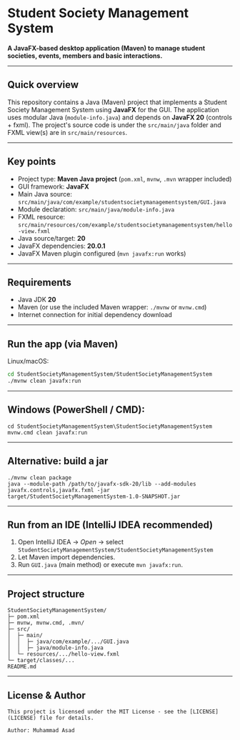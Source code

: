 # Student Society Management System

**A JavaFX-based desktop application (Maven) to manage student societies, events, members and basic interactions.**

---

## Quick overview

This repository contains a Java (Maven) project that implements a Student Society Management System using **JavaFX** for the GUI. The application uses modular Java (`module-info.java`) and depends on **JavaFX 20** (controls + fxml). The project's source code is under the `src/main/java` folder and FXML view(s) are in `src/main/resources`.

---

## Key points

- Project type: **Maven Java project** (`pom.xml`, `mvnw`, `.mvn` wrapper included)
- GUI framework: **JavaFX**
- Main Java source: `src/main/java/com/example/studentsocietymanagementsystem/GUI.java`
- Module declaration: `src/main/java/module-info.java`
- FXML resource: `src/main/resources/com/example/studentsocietymanagementsystem/hello-view.fxml`
- Java source/target: **20**
- JavaFX dependencies: **20.0.1**
- JavaFX Maven plugin configured (`mvn javafx:run` works)

---

## Requirements

- Java JDK **20**
- Maven (or use the included Maven wrapper: `./mvnw` or `mvnw.cmd`)
- Internet connection for initial dependency download

---

## Run the app (via Maven)

Linux/macOS:

```bash
cd StudentSocietyManagementSystem/StudentSocietyManagementSystem
./mvnw clean javafx:run
```

---

## Windows (PowerShell / CMD):

<pre class="overflow-visible!" data-start="1367" data-end="1475"><div class="contain-inline-size rounded-2xl relative bg-token-sidebar-surface-primary"><div class="sticky top-9"><div class="absolute end-0 bottom-0 flex h-9 items-center pe-2"><div class="bg-token-bg-elevated-secondary text-token-text-secondary flex items-center gap-4 rounded-sm px-2 font-sans text-xs"></div></div></div><div class="overflow-y-auto p-4" dir="ltr"><code class="whitespace-pre! language-powershell"><span>cd StudentSocietyManagementSystem\StudentSocietyManagementSystem
mvnw.cmd clean javafx:run</span></code></div></div></pre>

---

## Alternative: build a jar

<pre class="overflow-visible!" data-start="1511" data-end="1691"><div class="contain-inline-size rounded-2xl relative bg-token-sidebar-surface-primary"><div class="sticky top-9"><div class="absolute end-0 bottom-0 flex h-9 items-center pe-2"><div class="bg-token-bg-elevated-secondary text-token-text-secondary flex items-center gap-4 rounded-sm px-2 font-sans text-xs"></div></div></div><div class="overflow-y-auto p-4" dir="ltr"><code class="whitespace-pre! language-bash"><span><span>./mvnw clean package
java --module-path /path/to/javafx-sdk-20/lib --add-modules javafx.controls,javafx.fxml -jar target/StudentSocietyManagementSystem-1.0-SNAPSHOT.jar
</span></span></code></div></div></pre>

---

## Run from an IDE (IntelliJ IDEA recommended)

1. Open IntelliJ IDEA → *Open* → select `StudentSocietyManagementSystem/StudentSocietyManagementSystem`
2. Let Maven import dependencies.
3. Run `GUI.java` (main method) or execute `mvn javafx:run`.

---

## Project structure

<pre class="overflow-visible!" data-start="1973" data-end="2268"><div class="contain-inline-size rounded-2xl relative bg-token-sidebar-surface-primary"><div class="sticky top-9"><div class="absolute end-0 bottom-0 flex h-9 items-center pe-2"><div class="bg-token-bg-elevated-secondary text-token-text-secondary flex items-center gap-4 rounded-sm px-2 font-sans text-xs"></div></div></div><div class="overflow-y-auto p-4" dir="ltr"><code class="whitespace-pre!"><span><span>StudentSocietyManagementSystem/
├─ pom.xml
├─ mvnw, mvnw.cmd, .mvn/
├─ src/
│  ├─ main/
│  │  ├─ java/com/example/.../GUI.java
│  │  ├─ java/module-info.java
│  └─ resources/.../hello-view.fxml
└─ target/classes/...
README.md
</span></span></code></div></div></pre>

---

## License & Author

```
This project is licensed under the MIT License - see the [LICENSE](LICENSE) file for details.

Author: Muhammad Asad
```
